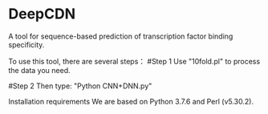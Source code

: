 # DeepCDN

A tool for sequence-based prediction of transcription factor binding specificity.


To use this tool, there are several steps：
#Step 1
Use "10fold.pl" to process the data you need.

#Step 2
Then type: "Python CNN+DNN.py"

Installation requirements
We are based on Python 3.7.6 and Perl (v5.30.2).
